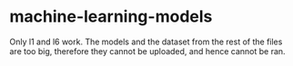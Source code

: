 # machine-learning-models
Only l1 and l6 work.
The models and the dataset from the rest of the files are too big, therefore they cannot be uploaded, and hence cannot be ran.
